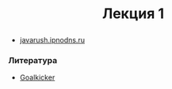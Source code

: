 # <p align="center">Лекция 1</p>

- [javarush.ipnodns.ru](https://javarush.ipnodns.ru/)

### Литература

- [Goalkicker](https://books.goalkicker.com/JavaBook/ )


